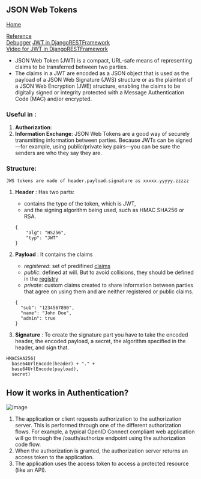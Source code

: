 ## JSON Web Tokens
[Home](../README.md) 

[Reference](https://jwt.io/introduction/)  
[Debugger](https://jwt.io/#debugger-io)
[JWT in DjangoRESTFramework](https://simpleisbetterthancomplex.com/tutorial/2018/12/19/how-to-use-jwt-authentication-with-django-rest-framework.html)  
[Video for JWT in DjangoRESTFramework](https://www.youtube.com/watch?v=Fhcn2qx-4VQ)  

* JSON Web Token (JWT) is a compact, URL-safe means of representing claims to be transferred between two parties.  
* The claims in a JWT are encoded as a JSON object that is used as the payload of a JSON Web Signature (JWS) structure or as the plaintext of a JSON Web Encryption (JWE) structure, enabling the claims to be digitally signed or integrity protected with a Message Authentication Code (MAC) and/or encrypted.  

### Useful in :
1. __Authorization__: 
2. __Information Exchange__: JSON Web Tokens are a good way of securely transmitting information between parties. Because JWTs can be signed—for example, using public/private key pairs—you can be sure the senders are who they say they are. 

### Structure: 

```
JWS tokens are made of header.payload.signature as xxxxx.yyyyy.zzzzz
```

1. __Header__   : Has two parts:  
    * contains the type of the token, which is JWT,    
    * and the signing algorithm being used, such as HMAC SHA256 or RSA.
    ```
    {
        "alg": "HS256",
        "typ": "JWT"
    }
    ```

2. __Payload__ : It contains the claims  
    * _registered_: set of predifined [claims](https://tools.ietf.org/html/rfc7519#section-4.1)  
    * _public_: defined at will. But to avoid collisions, they should be defined in the [registry](https://www.iana.org/assignments/jwt/jwt.xhtml)  
    * _private_: custom claims created to share information between parties that agree on using them and are neither registered or public claims. 
    ```
    {
      "sub": "1234567890",
      "name": "John Doe",
      "admin": true
    }
    ```

3. __Signature__ : To create the signature part you have to take the encoded header, the encoded payload, a secret, the algorithm specified in the header, and sign that.  


```
HMACSHA256(
  base64UrlEncode(header) + "." +
  base64UrlEncode(payload),
  secret)
```

## How it works in Authentication?
![image](https://cdn2.auth0.com/docs/media/articles/api-auth/client-credentials-grant.png)

1. The application or client requests authorization to the authorization server. This is performed through one of the different authorization flows. For example, a typical OpenID Connect compliant web application will go through the /oauth/authorize endpoint using the authorization code flow.  
2. When the authorization is granted, the authorization server returns an access token to the application.  
3. The application uses the access token to access a protected resource (like an API).  

